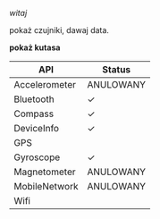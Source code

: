 *witaj*

pokaż czujniki, dawaj data.

__pokaż kutasa__


| API | Status |
|---|---|
| Accelerometer | ANULOWANY |
| Bluetooth | ✓ |
| Compass | ✓ |
| DeviceInfo | ✓ |
| GPS |  |
| Gyroscope | ✓ |
| Magnetometer | ANULOWANY |
| MobileNetwork | ANULOWANY |
| Wifi |  |

